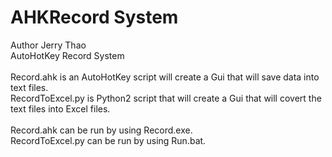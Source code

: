 # AHKRecord System<br>
Author Jerry Thao<br>
AutoHotKey Record System<br>
<br>
Record.ahk is an AutoHotKey script will create a Gui that will save data into text files.<br>
RecordToExcel.py is Python2 script that will create a Gui that will covert the text files into Excel files.
<br>
<br>
Record.ahk can be run by using Record.exe.<br>
RecordToExcel.py can be run by using Run.bat.
